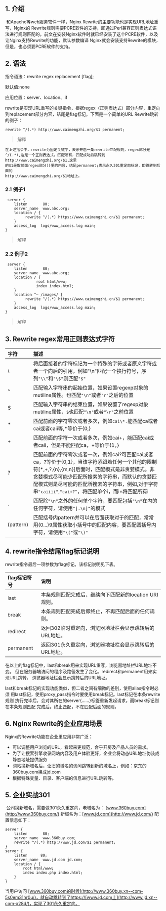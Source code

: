 ## 1. 介绍

​    和Apache等web服务软件一样，Nginx Rewrite的主要功能也是实现URL地址重写，Nginx的 Rewrite规则需要PCRE软件的支持，即通过Perl兼容正则表达式语法进行规则匹配的，前文在安装Nginx软件时就已经安装了这个PCRE软件，以及让Nginx支持Rewrite的功能，默认参数编译 Nginx就会安装支持Rewrite的模块，但是，也必须要PCRE软件的支持。

## 2. 语法

指令语法：rewrite regex replacement [flag];

默认值:none

应用位置：server、location、if

​    rewrite是实现URL重写的关键指令，根据regex（正则表达式）部分内容，重定向到replacement部分内容，结尾是flag标记。下面是一个简单的URL Rewrite跳转的例子：

```
rewrite ^/(.*) http://www.caimengzhi.org/$1 permanent;
```

> 解释

```
在上述指令中，rewrite为固定关键字，表示开启一条rewrite匹配规则，regex部分是^/(.*),这是一个正则表达式，匹配所有，匹配成功后跳转到http://www.caimengzhi.org/$1,这里
的$1是取前面regex部分()里的内容，结尾permanent;表示永久301重定向标记，即跳转到后面的
http://www.caimengzhi.org/$1地址上。
```

### 2.1 例子1

```
 server {
    listen       80;
    server_name  www.abc.org;
    location / {
         rewrite ^/(.*) https://www.caimengzhi.cn/$1 permanent;
    }
    access_log  logs/www_access.log main;
}
```

> 解释

### 2.2 例子2

```
 server {
    listen       80;
    server_name  www.abc.org;
    location / {
              root html/www;
              index index.html;
    }
    location ^~ /images/ {
         rewrite ^/(.*) https://www.caimengzhi.cn/$1 permanent;
    }
    access_log  logs/www_access.log main;
}
```

> 解释

## 3. Rewrite regex常用正则表达式字符

| 字符      | 描述                                                         |
| :-------- | :----------------------------------------------------------- |
| \         | 将后面接着的字符标记为一个特殊的字符或者原义字符或者一个向后的引用，例如"\n"匹配一个换行符号，序列`"\\"`和`"\$"`则匹配`"$"` |
| ^         | 匹配输入字符串的起始位置，如果设置regexp对象的mutiline属性。也匹配`"\n"`或者`"r"`之后的位置 |
| $         | 匹配输入字符串的结束位置，如果设置了regexp对象mutiline属性，`$`也匹配`"\n"`或者`"\r"`之前位置 |
| *         | 匹配前面的字符零次或者多次，例如`cai\*.`能匹配ca或者cai或者caii等,*等价于{0,} |
| +         | 匹配前面的字符一次或者多次，例如cai+，能匹配cai或者caii，但是不能匹配ca，+等价于{1，} |
| ?         | 匹配前面的字符零次或者一次，例如cai?可匹配cai或者ca，?等价于{0,1}，当该字符紧跟着任何一个其他的限制符[*,+,?,{n},{m,n}]后面时，匹配模式是非贪婪模式。非贪婪模式尽可能少匹配所搜索的字符串，而默认的贪婪匹配模式则是尽可能的匹配所搜索的字符串，例如,对于字符串`"caiiii"`,`"cai+?”`，将匹配单个i，而i+将匹配所有i |
| .         | 匹配除`"\n"`之外的任何单个字符，要匹配包括`"\n"`在内的任何字符，请使用`"[.\n]"`的模式 |
| (pattern) | 匹配括号内pattern并可以在后面获取对于的匹配，常常用\(0...\)9属性获取小括号中的匹配内容，要匹配圆括号内字符，请使用`"\("`或`"\)"` |

## 4. rewrite指令结尾flag标记说明

rewrite指令最后一项参数为flag标记，该标记说明见下表。

| flag标记符号 | 说明                                                   |
| :----------- | :----------------------------------------------------- |
| last         | 本条规则匹配完成后，继续向下匹配新的location URI规则。 |
| break        | 本条规则匹配完成后即终止，不再匹配后面的任何规则。     |
| redirect     | 返回302临时重定向，浏览器地址栏会显示跳转后的URL地址。 |
| permanent    | 返回301永久重定向，浏览器地址栏会显示跳转后的URL地址。 |

​    在以上的flag标记中，last和break用来实现URL重写，浏览器地址栏URL地址不变。 但在服务器端访问的程序及路径发生了变化。redirect和permanent用来实现URL跳转， 浏览器地址栏会显示跳转后的URL地址。

​    last和break标记的实现功能类似，但二者之间有细微的差别，使用alias指令时必须 用last标记，使用proxy_pass指令时要使用break标记。last标记在本条rewrite规则 执行完毕后，会对其所在的server{……}标签重新发起请求，而break标记则在本条规则匹配 完成后，终止匹配，不在匹配后面的规则。

## 6. Nginx Rewrite的企业应用场景

Nginx的Rewrite功能在企业里应用非常广泛：

- 可以调整用户浏览的URL，看起来更规范，合乎开房及产品人员的需求。
- 为了让搜索引擎收录网站内容及用户体验更好，企业会将动态URL地址伪装成静态地址提供服务
- 网站换新域名后，让旧的域名的访问跳转到新的域名上，例如：京东的360buy.com换成jd.com
- 根据特殊变量、目录、客户端的信息进行URL跳转等。

## 5. 企业实战301

​    公司换新域名，需要做301永久重定向，老域名为： [www.360buy.com](http://www.360buy.com/) 新域名为：[www.jd.com](http://www.jd.com/) 配置信息如下：

```
server {
    listen       80;
    server_name  www.360buy.com;
    rewrite ^/(.*) http://www.jd.com/$1 permanent;
}
server {
    listen      80;
    server_name  www.jd.com jd.com;
    location / {
        root html/www;
        index index.php index.html;
    }
}
```

当用户访问 [www.360buy.com的时候](http://www.360buy.xn--com-5s0em31hr0u/)，就自动跳转到了https://[www.jd.com上](http://www.jd.xn--com-x28d/)，实现了301永久重定向。